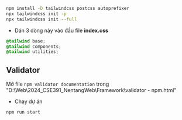 ```bash
npm install -D tailwindcss postcss autoprefixer
npx tailwindcss init -p
npx tailwindcss init --full
```

- Dán 3 dòng này vào đầu file **index.css**
```css
@tailwind base;
@tailwind components;
@tailwind utilities;
```

## Validator
Mở file `npm validator documentation` trong "D:\Web\2024_CSE391_NentangWeb\Framework\validator - npm.html"

- Chạy dự án
```bash
npm run start
```

